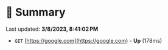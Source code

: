# 📖 Summary
Last updated: **3/8/2023, 8:41:02 PM**

- `GET` [https://google.com](https://google.com) - **Up** (178ms)
